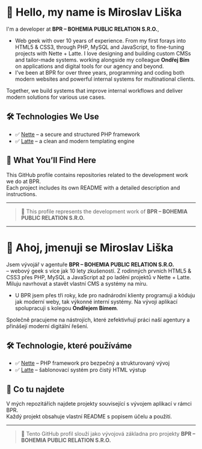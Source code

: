 # 👋 Hello, my name is Miroslav Liška

I'm a developer at **BPR – BOHEMIA PUBLIC RELATION S.R.O.**,  
- Web geek with over 10 years of experience. From my first forays into HTML5 & CSS3, through PHP, MySQL and JavaScript, to fine-tuning projects with Nette + Latte. I love designing and building custom CMSs and tailor-made systems.
working alongside my colleague **Ondřej Bím** on applications and digital tools for our agency and beyond.
- I’ve been at BPR for over three years, programming and coding both modern websites and powerful internal systems for multinational clients.

Together, we build systems that improve internal workflows and deliver modern solutions for various use cases.

## 🛠 Technologies We Use

- ✅ [Nette](https://nette.org) – a secure and structured PHP framework
- ✅ [Latte](https://latte.nette.org) – a clean and modern templating engine

## 📂 What You’ll Find Here

This GitHub profile contains repositories related to the development work we do at BPR.  
Each project includes its own README with a detailed description and instructions.

---

> 💼 This profile represents the development work of **BPR – BOHEMIA PUBLIC RELATION S.R.O.**


------------------------------------------------------

# 👋 Ahoj, jmenuji se Miroslav Liška

Jsem vývojář v agentuře **BPR – BOHEMIA PUBLIC RELATION S.R.O.**  
– webový geek s více jak 10 lety zkušeností. Z rodinných prvních HTML5 & CSS3 přes PHP, MySQL a JavaScript až po ladění projektů v Nette + Latte. Miluju navrhovat a stavět vlastní CMS a systémy na míru.
- U BPR jsem přes tři roky, kde pro nadnárodní klienty programuji a kóduju jak moderní weby, tak výkonné interní systémy.
Na vývoji aplikací spolupracuji s kolegou **Ondřejem Bímem**.

Společně pracujeme na nástrojích, které zefektivňují práci naší agentury a přinášejí moderní digitální řešení.

## 🛠 Technologie, které používáme

- ✅ [Nette](https://nette.org) – PHP framework pro bezpečný a strukturovaný vývoj
- ✅ [Latte](https://latte.nette.org) – šablonovací systém pro čistý HTML výstup

## 📂 Co tu najdete

V mých repozitářích najdete projekty související s vývojem aplikací v rámci BPR.  
Každý projekt obsahuje vlastní README s popisem účelu a použití.

---

> 💼 Tento GitHub profil slouží jako vývojová základna pro projekty **BPR – BOHEMIA PUBLIC RELATION S.R.O.**

